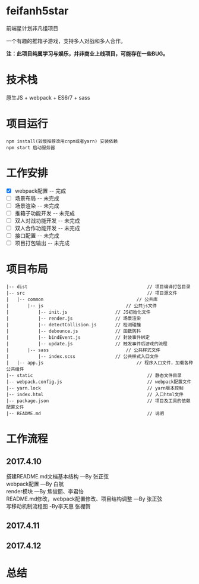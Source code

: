 # feifanh5star
前端星计划非凡组项目


一个有趣的推箱子游戏，支持多人对战和多人合作。


__注：此项目纯属学习与娱乐，并非商业上线项目，可能存在一些BUG。__

# 技术栈
原生JS + webpack + ES6/7 + sass 

# 项目运行
```
npm install(较慢推荐改用cnpm或者yarn) 安装依赖
npm start 启动服务器

```
# 工作安排
- [x] webpack配置 -- 完成
- [ ] 场景布局 -- 未完成
- [ ] 场景渲染 -- 未完成
- [ ] 推箱子功能开发 -- 未完成
- [ ] 双人对战功能开发 -- 未完成
- [ ] 双人合作功能开发 -- 未完成
- [ ] 接口配置 -- 未完成
- [ ] 项目打包输出 -- 未完成

# 项目布局
```
|-- dist                                             // 项目编译打包目录
|-- src                                              // 项目源文件		
|	|-- common                                   // 公共库
|		|-- js                               // 公共js文件
|			|-- init.js                  // JS初始化文件
|			|-- render.js                // 场景渲染
|           |-- detectCollision.js       // 检测碰撞
|           |-- debounce.js              // 函数防抖
|           |-- bindEvent.js             // 封装事件绑定
|           |-- update.js                // 触发事件后游戏的流程
|		|-- sass                             // 公共样式文件
|			|-- index.scss               // 公共样式入口文件
|	|-- app.js                                   // 程序入口文件，加载各种公共组件
|-- static                                           // 静态文件目录
|-- webpack.config.js                                // webpack配置文件
|-- yarn.lock                                        // yarn版本控制
|-- index.html                                       // 入口html文件
|-- package.json                                     // 项目及工具的依赖配置文件
|-- README.md                                        // 说明

```

# 工作流程

## 2017.4.10
搭建README.md文档基本结构		—By 张正弦  
webpack配置		—By 白航  
render模块		—By 焦俊丽、李君怡  
README.md修改，webpack配置修改、项目结构调整		—By 张正弦  
写移动机制流程图         -By李天惠 张棚贺
## 2017.4.11

## 2017.4.12

# 总结

